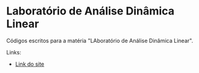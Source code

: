 # Laboratório de Análise Dinâmica Linear

Códigos escritos para a matéria "LAboratório de Análise Dinâmica Linear".

Links:
+ [Link do site](http://renato.aerospace.unb.br/lab_adl)
